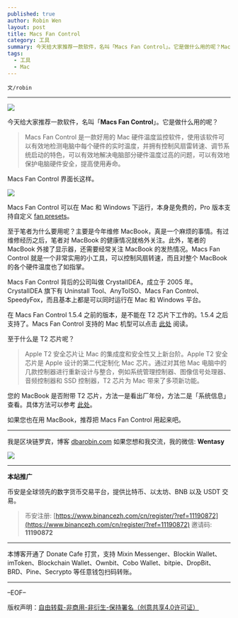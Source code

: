 ```yaml
---
published: true
author: Robin Wen
layout: post
title: Macs Fan Control
category: 工具
summary: 今天给大家推荐一款软件，名叫「Macs Fan Control」。它是做什么用的呢？Macs Fan Control 是一款好用的 Mac 硬件温度监控软件，使用该软件可以有效地检测电脑中每个硬件的实时温度，并拥有控制风扇雷转速、调节系统启动的特色，可以有效地解决电脑部分硬件温度过高的问题，可以有效地保护电脑硬件安全，提高使用寿命。您的 MacBook 是否附带 T2 芯片，方法一是看出厂年份，方法二是「系统信息」查看。具体方法可以参考此处。如果您也在用 MacBook，推荐把 Macs Fan Control 用起来吧。
tags:
  - 工具
  - Mac
---
```


`文/robin`

***

![](https://cdn.dbarobin.com/knnoc3i.png)

今天给大家推荐一款软件，名叫「**Macs Fan Control**」。它是做什么用的呢？

> Macs Fan Control 是一款好用的 Mac 硬件温度监控软件，使用该软件可以有效地检测电脑中每个硬件的实时温度，并拥有控制风扇雷转速、调节系统启动的特色，可以有效地解决电脑部分硬件温度过高的问题，可以有效地保护电脑硬件安全，提高使用寿命。

Macs Fan Control 界面长这样。

![](https://cdn.dbarobin.com/otkgbko.png)

Macs Fan Control 可以在 Mac 和 Windows 下运行，本身是免费的，Pro 版本支持自定义 [fan presets](https://crystalidea.com/macs-fan-control/fan-presets)。

至于笔者为什么要用呢？主要是今年维修 MacBook，真是一个麻烦的事情。有过维修经历之后，笔者对 MacBook 的健康情况就格外关注。此外，笔者的 MacBook 外接了显示器，还需要经常关注 MacBook 的发热情况。Macs Fan Control 就是一个非常实用的小工具，可以控制风扇转速，而且对整个 MacBook 的各个硬件温度也了如指掌。

Macs Fan Control 背后的公司叫做 CrystalIDEA，成立于 2005 年。CrystalIDEA 旗下有 Uninstall Tool、AnyToISO、Macs Fan Control、SpeedyFox，而且基本上都是可以同时运行在 Mac 和 Windows 平台。

在 Macs Fan Control 1.5.4 之前的版本，是不能在 T2 芯片下工作的。1.5.4 之后支持了。Macs Fan Control 支持的 Mac 机型可以点击 [此处](https://crystalidea.com/macs-fan-control/supported-models) 阅读。

至于什么是 T2 芯片呢？

> Apple T2 安全芯片让 Mac 的集成度和安全性又上新台阶。Apple T2 安全芯片是 Apple 设计的第二代定制化 Mac 芯片。通过对其他 Mac 电脑中的几款控制器进行重新设计与整合，例如系统管理控制器、图像信号处理器、音频控制器和 SSD 控制器，T2 芯片为 Mac 带来了多项新功能。

您的 MacBook 是否附带 T2 芯片，方法一是看出厂年份，方法二是「系统信息」查看。具体方法可以参考 [此处](https://support.apple.com/zh-cn/HT208862)。

如果您也在用 MacBook，推荐把 Macs Fan Control 用起来吧。

***

我是区块链罗宾，博客 [dbarobin.com](https://dbarobin.com/)
如果您想和我交流，我的微信: **Wentasy**

![](https://cdn.dbarobin.com/v4yywe2.png)

***

**本站推广**

币安是全球领先的数字货币交易平台，提供比特币、以太坊、BNB 以及 USDT 交易。

> 币安注册: [https://www.binancezh.com/cn/register/?ref=11190872](https://www.binancezh.com/cn/register/?ref=11190872)
> 邀请码: **11190872**

***

本博客开通了 Donate Cafe 打赏，支持 Mixin Messenger、Blockin Wallet、imToken、Blockchain Wallet、Ownbit、Cobo Wallet、bitpie、DropBit、BRD、Pine、Secrypto 等任意钱包扫码转账。

<center>
    <div class="--donate-button"
         data-button-id="f8b9df0d-af9a-460d-8258-d3f435445075"
    ></div>
</center>

***

–EOF–

版权声明：[自由转载-非商用-非衍生-保持署名（创意共享4.0许可证）](http://creativecommons.org/licenses/by-nc-nd/4.0/deed.zh)